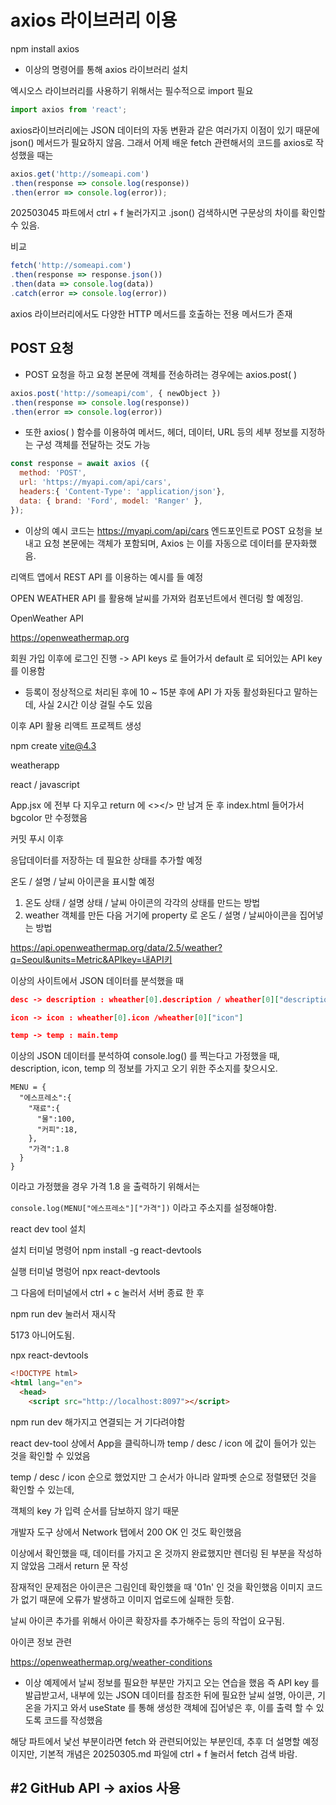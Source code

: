 # axios 라이브러리 이용

npm install axios

- 이상의 명령어를 통해 axios 라이브러리 설치

엑시오스 라이브러리를 사용하기 위해서는 필수적으로 import 필요

```jsx
import axios from 'react';
```

axios라이브러리에는 JSON 데이터의 자동 변환과 같은 여러가지 이점이 있기 때문에 json() 메서드가 필요하지 않음. 그래서 어제 배운 fetch 관련해서의 코드를 axios로 작성했을 때는

```jsx
axios.get('http://someapi.com')
.then(response => console.log(response))
.then(error => console.log(error));
```
202503045 파트에서 ctrl + f 눌러가지고 .json() 검색하시면 구문상의 차이를 확인할 수 있음.

비교

```js
fetch('http://someapi.com')
.then(response => response.json())
.then(data => console.log(data))
.catch(error => console.log(error))
```

axios 라이브러리에서도 다양한 HTTP 메서드를 호출하는 전용 메서드가 존재

## POST 요청

- POST 요청을 하고 요청 본문에 객체를 전송하려는 경우에는 axios.post( )

```jsx
axios.post('http://someapi/com', { newObject })
.then(response => console.log(response))
.then(error => console.log(error))
```

- 또한 axios( ) 함수를 이용하여 메서드, 헤더, 데이터, URL 등의 세부 정보를 지정하는 구성 객체를 전달하는 것도 가능

```jsx
const response = await axios ({
  method: 'POST',
  url: 'https://myapi.com/api/cars',
  headers:{ 'Content-Type': 'application/json'},
  data: { brand: 'Ford', model: 'Ranger' },
});
```

- 이상의 예시 코드는 https://myapi.com/api/cars 엔드포인트로 POST 요청을 보내고 요청 본문에는 객체가 포함되며, Axios 는 이를 자동으로 데이터를 문자화했음.

리액트 앱에서 REST API 를 이용하는 예시를 들 예정

OPEN WEATHER API 를 활용해 날씨를 가져와 컴포넌트에서 렌더링 할 예정임.

OpenWeather API

https://openweathermap.org

회원 가입 이후에 로그인 진행 -> API keys 로 들어가서 default 로 되어있는 API key 를 이용함

* 등록이 정상적으로 처리된 후에 10 ~ 15분 후에 API 가 자동 활성화된다고 말하는데, 사실 2시간 이상 걸릴 수도 있음

이후 API 활용 리액트 프로젝트 생성

npm create vite@4.3

weatherapp

react / javascript

App.jsx 에 전부 다 지우고 return 에 <></> 만 남겨 둔 후 index.html 들어가서 bgcolor 만 수정했음

커밋 푸시 이후

응답데이터를 저장하는 데 필요한 상태를 추가할 예정

온도 / 설명 / 날씨 아이콘을 표시할 예정

1. 온도 상태 / 설명 상태 / 날씨 아이콘의  각각의 상태를 만드는 방법
2. weather 객체를 만든 다음 거기에 property 로 온도 / 설명 / 날씨아이콘을 집어넣는 방법

https://api.openweathermap.org/data/2.5/weather?q=Seoul&units=Metric&APIkey=내API키

이상의 사이트에서 JSON 데이터를 분석했을 때
```JSON
desc -> description : wheather[0].description / wheather[0]["description"]

icon -> icon : wheather[0].icon /wheather[0]["icon"]

temp -> temp : main.temp
```
이상의 JSON 데이터를 분석하여 console.log() 를 찍는다고 가정했을 때,
description, icon, temp 의 정보를 가지고 오기 위한 주소지를 찾으시오.

```
MENU = {
  "에스프레소":{
    "재료":{
      "물":100,
      "커피":18,
    },
    "가격":1.8
  }
}
```
이라고 가정했을 경우 가격 1.8 을 출력하기 위해서는

`console.log(MENU["에스프레소"]["가격"])` 이라고 주소지를 설정해야함.

react dev tool 설치

설치 터미널 명령어
npm install -g react-devtools

실행 터미널 명렁어
npx react-devtools

그 다음에 터미널에서 ctrl + c 눌러서 서버 종료 한 후

npm run dev 눌러서 재시작

5173 아니어도됨.

npx react-devtools

```html
<!DOCTYPE html>
<html lang="en">
  <head>
    <script src="http://localhost:8097"></script>
```
npm run dev 해가지고 연결되는 거 기다려야함

react dev-tool 상에서 App을 클릭하니까 temp / desc / icon 에 값이 들어가 있는 것을 확인할 수 있었음

temp / desc / icon 순으로 했었지만 그 순서가 아니라 알파벳 순으로 정렬됐던 것을 확인할 수 있는데,

객체의 key 가 입력 순서를 담보하지 않기 때문

개발자 도구 상에서 Network 탭에서 200 OK 인 것도 확인했음

이상에서 확인했을 때, 데이터를 가지고 온 것까지 완료했지만
렌더링 된 부분을 작성하지 않았음 그래서 return 문 작성

잠재적인 문제점은 아이콘은 그림인데 확인했을 때 '01n' 인 것을 확인했음
이미지 코드가 없기 때문에 오류가 발생하고 이미지 업로드에 실패한 듯함.

날씨 아이콘 추가를 위해서 아이콘 확장자를 추가해주는 등의 작업이 요구됨.

아이콘 정보 관련

https://openweathermap.org/weather-conditions

- 이상 예제에서 날씨 정보를 필요한 부분만 가지고 오는 연습을 했음
즉 API key 를 발급받고서, 내부에 있는 JSON 데이터를 참조한 뒤에
필요한 날씨 설명, 아이콘, 기온을 가지고 와서 useState 를 통해 생성한 객체에 집어넣은 후, 이를 출력 할 수 있도록 코드를 작성했음

해당 파트에서 낯선 부분이라면 fetch 와 관련되어있는 부분인데, 추후 더 설명할 예정이지만, 기본적 개념은 20250305.md 파일에 ctrl + f 눌러서 fetch 검색 바람.

## #2 GitHub API -> axios 사용

